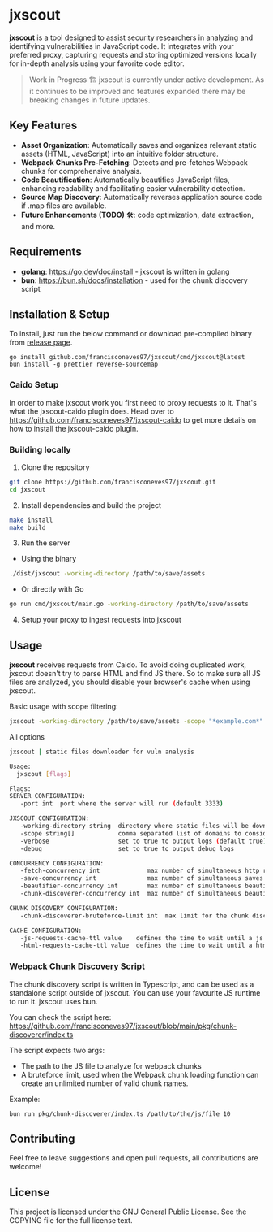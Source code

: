 # jxscout

**jxscout** is a tool designed to assist security researchers in analyzing and identifying vulnerabilities in JavaScript code. It integrates with your preferred proxy, capturing requests and storing optimized versions locally for in-depth analysis using your favorite code editor.

> Work in Progress 🏗️ jxscout is currently under active development. As it continues to be improved and features expanded there may be breaking changes in future updates.

## Key Features

- **Asset Organization**: Automatically saves and organizes relevant static assets (HTML, JavaScript) into an intuitive folder structure.
- **Webpack Chunks Pre-Fetching**: Detects and pre-fetches Webpack chunks for comprehensive analysis.
- **Code Beautification**: Automatically beautifies JavaScript files, enhancing readability and facilitating easier vulnerability detection.
- **Source Map Discovery**: Automatically reverses application source code if .map files are available.
- **Future Enhancements (TODO)** 🛠️: code optimization, data extraction, and more.

## Requirements

- **golang**: https://go.dev/doc/install - jxscout is written in golang
- **bun**: https://bun.sh/docs/installation - used for the chunk discovery script

## Installation & Setup

To install, just run the below command or download pre-compiled binary from [release page](https://github.com/francisconeves97/jxscout/releases).

```
go install github.com/francisconeves97/jxscout/cmd/jxscout@latest
bun install -g prettier reverse-sourcemap
```

### Caido Setup

In order to make jxscout work you first need to proxy requests to it. That's what the jxscout-caido plugin does. Head over to https://github.com/francisconeves97/jxscout-caido to get more details on how to install the jxscout-caido plugin.

### Building locally

1. Clone the repository

```bash
git clone https://github.com/francisconeves97/jxscout.git
cd jxscout
```

2. Install dependencies and build the project

```bash
make install
make build
```

3. Run the server

- Using the binary

```bash
./dist/jxscout -working-directory /path/to/save/assets
```

- Or directly with Go

```bash
go run cmd/jxscout/main.go -working-directory /path/to/save/assets
```

4. Setup your proxy to ingest requests into jxscout

## Usage

**jxscout** receives requests from Caido. To avoid doing duplicated work, jxscout doesn't try to parse HTML and find JS there. So to make sure all JS files are analyzed, you should disable your browser's cache when using jxscout.

Basic usage with scope filtering:

```bash
jxscout -working-directory /path/to/save/assets -scope "*example.com*"
```

All options

```bash
jxscout | static files downloader for vuln analysis

Usage:
  jxscout [flags]

Flags:
SERVER CONFIGURATION:
   -port int  port where the server will run (default 3333)

JXSCOUT CONFIGURATION:
   -working-directory string  directory where static files will be downloaded to
   -scope string[]            comma separated list of domains to consider for saving and analyzing html (e.g. "*google.com*,*facebook.com*")
   -verbose                   set to true to output logs (default true)
   -debug                     set to true to output debug logs

CONCURRENCY CONFIGURATION:
   -fetch-concurrency int             max number of simultaneous http requests (default 5)
   -save-concurrency int              max number of simultaneous saves to file system (default 5)
   -beautifier-concurrency int        max number of simultaneous beautifier processes (default 5)
   -chunk-discoverer-concurrency int  max number of simultaneous beautifier processes (default 5)

CHUNK DISCOVERY CONFIGURATION:
   -chunk-discoverer-bruteforce-limit int  max limit for the chunk discoverer to try and bruteforce chunks (default 3000)

CACHE CONFIGURATION:
   -js-requests-cache-ttl value    defines the time to wait until a js file is downloaded and processed again (default 1h0m0s)
   -html-requests-cache-ttl value  defines the time to wait until a html file is downloaded and processed again (default 1h0m0s)
```

### Webpack Chunk Discovery Script

The chunk discovery script is written in Typescript, and can be used as a standalone script outside of jxscout. You can use your favourite JS runtime to run it. jxscout uses bun.

You can check the script here: https://github.com/francisconeves97/jxscout/blob/main/pkg/chunk-discoverer/index.ts

The script expects two args:

- The path to the JS file to analyze for webpack chunks
- A bruteforce limit, used when the Webpack chunk loading function can create an unlimited number of valid chunk names.

Example:

```
bun run pkg/chunk-discoverer/index.ts /path/to/the/js/file 10
```

## Contributing

Feel free to leave suggestions and open pull requests, all contributions are welcome!

## License

This project is licensed under the GNU General Public License. See the COPYING file for the full license text.
